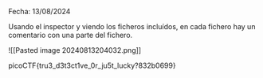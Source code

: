 Fecha: 13/08/2024

Usando el inspector y viendo los ficheros incluídos, en cada fichero hay un comentario con una parte del fichero. 

![[Pasted image 20240813204032.png]]

picoCTF{tru3_d3t3ct1ve_0r_ju5t_lucky?832b0699}